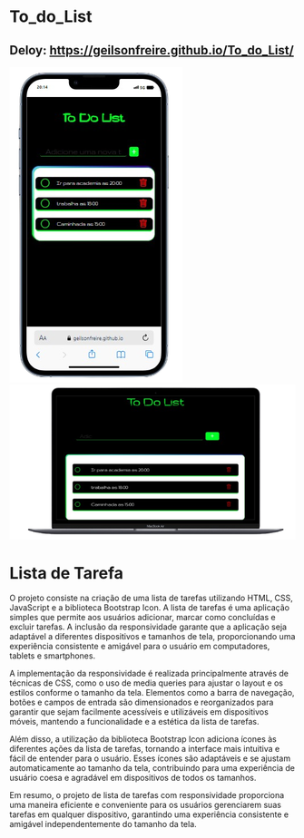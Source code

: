 # To_do_List  
## Deloy: https://geilsonfreire.github.io/To_do_List/


<div>
    <img src="assets/readme/celular.png" alt="Celular">
    <img src="assets/readme/notebook.png" alt="NoteBook">
</div>

# Lista de Tarefa

O projeto consiste na criação de uma lista de tarefas utilizando HTML, CSS, JavaScript e a biblioteca Bootstrap Icon. A lista de tarefas é uma aplicação simples que permite aos usuários adicionar, marcar como concluídas e excluir tarefas. A inclusão da responsividade garante que a aplicação seja adaptável a diferentes dispositivos e tamanhos de tela, proporcionando uma experiência consistente e amigável para o usuário em computadores, tablets e smartphones.

A implementação da responsividade é realizada principalmente através de técnicas de CSS, como o uso de media queries para ajustar o layout e os estilos conforme o tamanho da tela. Elementos como a barra de navegação, botões e campos de entrada são dimensionados e reorganizados para garantir que sejam facilmente acessíveis e utilizáveis em dispositivos móveis, mantendo a funcionalidade e a estética da lista de tarefas.

Além disso, a utilização da biblioteca Bootstrap Icon adiciona ícones às diferentes ações da lista de tarefas, tornando a interface mais intuitiva e fácil de entender para o usuário. Esses ícones são adaptáveis e se ajustam automaticamente ao tamanho da tela, contribuindo para uma experiência de usuário coesa e agradável em dispositivos de todos os tamanhos.

Em resumo, o projeto de lista de tarefas com responsividade proporciona uma maneira eficiente e conveniente para os usuários gerenciarem suas tarefas em qualquer dispositivo, garantindo uma experiência consistente e amigável independentemente do tamanho da tela.